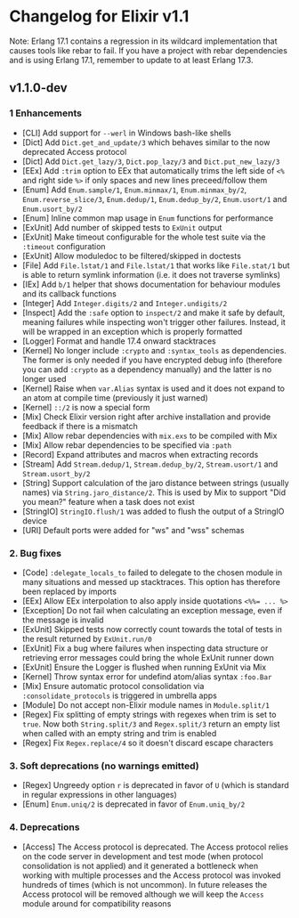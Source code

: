 # Changelog for Elixir v1.1

Note: Erlang 17.1 contains a regression in its wildcard implementation that causes
tools like rebar to fail. If you have a project with rebar dependencies and is using
Erlang 17.1, remember to update to at least Erlang 17.3.

## v1.1.0-dev

### 1 Enhancements

  * [CLI] Add support for `--werl` in Windows bash-like shells
  * [Dict] Add `Dict.get_and_update/3` which behaves similar to the now deprecated Access protocol
  * [Dict] Add `Dict.get_lazy/3`, `Dict.pop_lazy/3` and `Dict.put_new_lazy/3`
  * [EEx] Add `:trim` option to EEx that automatically trims the left side of `<%` and right side `%>` if only spaces and new lines preceed/follow them
  * [Enum] Add `Enum.sample/1`, `Enum.minmax/1`, `Enum.minmax_by/2`, `Enum.reverse_slice/3`, `Enum.dedup/1`, `Enum.dedup_by/2`, `Enum.usort/1` and `Enum.usort_by/2`
  * [Enum] Inline common map usage in `Enum` functions for performance
  * [ExUnit] Add number of skipped tests to `ExUnit` output
  * [ExUnit] Make timeout configurable for the whole test suite via the `:timeout` configuration
  * [ExUnit] Allow moduledoc to be filtered/skipped in doctests
  * [File] Add `File.lstat/1` and `File.lstat/1` that works like `File.stat/1` but is able to return symlink information (i.e. it does not traverse symlinks)
  * [IEx] Add `b/1` helper that shows documentation for behaviour modules and its callback functions
  * [Integer] Add `Integer.digits/2` and `Integer.undigits/2`
  * [Inspect] Add the `:safe` option to `inspect/2` and make it safe by default, meaning failures while inspecting won't trigger other failures. Instead, it will be wrapped in an exception which is properly formatted
  * [Logger] Format and handle 17.4 onward stacktraces
  * [Kernel] No longer include `:crypto` and `:syntax_tools` as dependencies. The former is only needed if you have encrypted debug info (therefore you can add `:crypto` as a dependency manually) and the latter is no longer used
  * [Kernel] Raise when `var.Alias` syntax is used and it does not expand to an atom at compile time (previously it just warned)
  * [Kernel] `::/2` is now a special form
  * [Mix] Check Elixir version right after archive installation and provide feedback if there is a mismatch
  * [Mix] Allow rebar dependencies with `mix.exs` to be compiled with Mix
  * [Mix] Allow rebar dependencies to be specified via `:path`
  * [Record] Expand attributes and macros when extracting records
  * [Stream] Add `Stream.dedup/1`, `Stream.dedup_by/2`, `Stream.usort/1` and `Stream.usort_by/2`
  * [String] Support calculation of the jaro distance between strings (usually names) via `String.jaro_distance/2`. This is used by Mix to support "Did you mean?" feature when a task does not exist
  * [StringIO] `StringIO.flush/1` was added to flush the output of a StringIO device
  * [URI] Default ports were added for "ws" and "wss" schemas

### 2. Bug fixes

  * [Code] `:delegate_locals_to` failed to delegate to the chosen module in many situations and messed up stacktraces. This option has therefore been replaced by imports
  * [EEx] Allow EEx interpolation to also apply inside quotations `<%%= ... %>`
  * [Exception] Do not fail when calculating an exception message, even if the message is invalid
  * [ExUnit] Skipped tests now correctly count towards the total of tests in the result returned by `ExUnit.run/0`
  * [ExUnit] Fix a bug where failures when inspecting data structure or retrieving error messages could bring the whole ExUnit runner down
  * [ExUnit] Ensure the Logger is flushed when running ExUnit via Mix
  * [Kernel] Throw syntax error for undefind atom/alias syntax `:foo.Bar`
  * [Mix] Ensure automatic protocol consolidation via `:consolidate_protocols` is triggered in umbrella apps
  * [Module] Do not accept non-Elixir module names in `Module.split/1`
  * [Regex] Fix splitting of empty strings with regexes when trim is set to `true`. Now both `String.split/3` and `Regex.split/3` return an empty list when called with an empty string and trim is enabled
  * [Regex] Fix `Regex.replace/4` so it doesn't discard escape characters

### 3. Soft deprecations (no warnings emitted)

  * [Regex] Ungreedy option `r` is deprecated in favor of `U` (which is standard in regular expressions in other languages)
  * [Enum] `Enum.uniq/2` is deprecated in favor of `Enum.uniq_by/2`

### 4. Deprecations

  * [Access] The Access protocol is deprecated. The Access protocol relies on the code server in development and test mode (when protocol consolidation is not applied) and it generated a bottleneck when working with multiple processes and the Access protocol was invoked hundreds of times (which is not uncommon). In future releases the Access protocol will be removed although we will keep the `Access` module around for compatibility reasons
